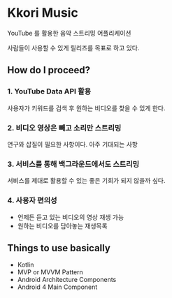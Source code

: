 # Kkori Music

YouTube 를 활용한 음악 스트리밍 어플리케이션

사람들이 사용할 수 있게 릴리즈를 목표로 하고 있다.

## How do I proceed?

### 1. YouTube Data API 활용

사용자가 키워드를 검색 후 원하는 비디오를 찾을 수 있게 한다.

### 2. 비디오 영상은 빼고 소리만 스트리밍

연구와 삽질이 필요한 사항이다.
아주 기대되는 사항

### 3. 서비스를 통해 백그라운드에서도 스트리밍

서비스를 제대로 활용할 수 있는 좋은 기회가 되지 않을까 싶다.

### 4. 사용자 편의성 

* 언제든 듣고 있는 비디오의 영상 재생 가능
* 원하는 비디오를 담아놓는 재생목록

## Things to use basically
* Kotlin
* MVP or MVVM Pattern
* Android Architecture Components
* Android 4 Main Component
